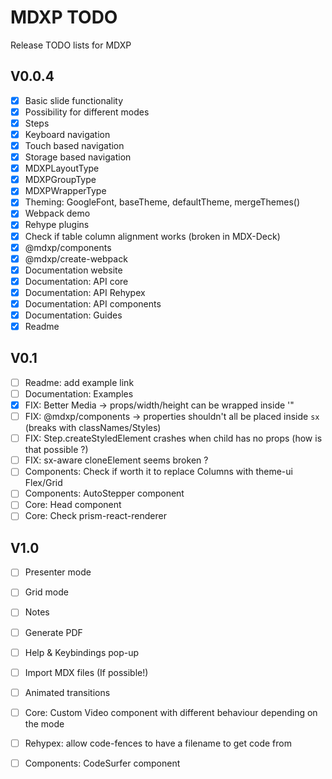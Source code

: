 # MDXP TODO
Release TODO lists for MDXP

## V0.0.4
  - [X] Basic slide functionality
  - [X] Possibility for different modes
  - [X] Steps
  - [X] Keyboard navigation
  - [X] Touch based navigation
  - [X] Storage based navigation
  - [X] MDXPLayoutType
  - [X] MDXPGroupType
  - [X] MDXPWrapperType
  - [X] Theming: GoogleFont, baseTheme, defaultTheme, mergeThemes()
  - [X] Webpack demo
  - [X] Rehype plugins
  - [X] Check if table column alignment works (broken in MDX-Deck)
  - [X] @mdxp/components
  - [X] @mdxp/create-webpack
  - [X] Documentation website
  - [X] Documentation: API core
  - [X] Documentation: API Rehypex
  - [X] Documentation: API components
  - [X] Documentation: Guides
  - [X] Readme

## V0.1
  - [ ] Readme: add example link
  - [ ] Documentation: Examples
  - [X] FIX: Better Media -> props/width/height can be wrapped inside '"
  - [ ] FIX: @mdxp/components -> properties shouldn't all be placed inside `sx` (breaks with classNames/Styles)
  - [ ] FIX: Step.createStyledElement crashes when child has no props (how is that possible ?)
  - [ ] FIX: sx-aware cloneElement seems broken ?
  - [ ] Components: Check if worth it to replace Columns with theme-ui Flex/Grid
  - [ ] Components: AutoStepper component
  - [ ] Core: Head component
  - [ ] Core: Check prism-react-renderer

## V1.0
  - [ ] Presenter mode
  - [ ] Grid mode
  - [ ] Notes
  - [ ] Generate PDF
  - [ ] Help & Keybindings pop-up
  - [ ] Import MDX files (If possible!)
  - [ ] Animated transitions
  - [ ] Core: Custom Video component with different behaviour depending on the mode
  - [ ] Rehypex: allow code-fences to have a filename to get code from
  - [ ] Components: CodeSurfer component

